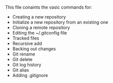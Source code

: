 This file conaints the vasic commands for: 
- Creating a new repository
- Initialize a new repository from an existing one
- Cloning a remote repository
- Editing the ~/.gitconfig file
- Tracked files
- Recursive add
- Backing out changes
- Git rename
- Git delete 
- Git log history 
- Git alias
- Adding .gitignore

